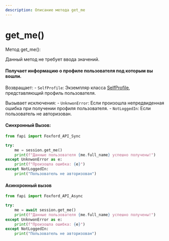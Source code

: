 ```yaml
---
description: Описание метода get_me
---
```


# get\_me()

Метод get\_me():

Данный метод не требует ввода значений.

#### Получает информацию о профиле пользователя под которым вы вошли.

Возвращает: - `SelfProfile`: Экземпляр класса [SelfProfile](klassy/selfprofile.md), представляющий профиль пользователя.

Вызывает исключения: - `UnknwonError`: Если произошла непредвиденная ошибка при получении профиля пользователя. - `NotLoggedIn`: Если пользователь не авторизован.

#### Синхронный Вызов:

```python
from fapi import Foxford_API_Sync

try:
    me = session.get_me()
    print(f"Данные пользователя {me.full_name} успешно получены!")
except UnknwonError as e:
    print(f"Произошла ошибка: {e}")
except NotLoggedIn:
    print("Пользователь не авторизован")

```

#### Асинхронный вызов

```python
from fapi import Foxford_API_Async

try:
    me = await session.get_me()
    print(f"Данные пользователя {me.full_name} успешно получены!")
except UnknwonError as e:
    print(f"Произошла ошибка: {e}")
except NotLoggedIn:
    print("Пользователь не авторизован")
```
